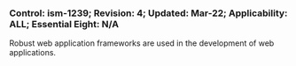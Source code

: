 ### Control: ism-1239; Revision: 4; Updated: Mar-22; Applicability: ALL; Essential Eight: N/A
<p>Robust web application frameworks are used in the development of web applications.</p>